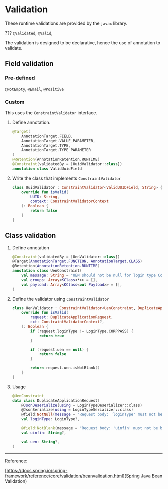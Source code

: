 # Validation

These runtime validations are provided by the `javax` library.

??? `@Validated`, `@Valid`, 

The validation is designed to be declarative, hence the use of annotation to validate.

## Field validation

### Pre-defined
    
`@NotEmpty`, `@Email`, `@Positive`

### Custom

This uses the `ConstraintValidator` interface.
    
1. Define annotation.

    ```kotlin
    @Target(
        AnnotationTarget.FIELD,
        AnnotationTarget.VALUE_PARAMETER,
        AnnotationTarget.TYPE,
        AnnotationTarget.TYPE_PARAMETER
    )
    @Retention(AnnotationRetention.RUNTIME)
    @Constraint(validatedBy = [UuidValidator::class])
    annotation class ValidUuidField
    ```

2. Write the class that implements `ConstraintValidator`

    ```kotlin
    class UuidValidator : ConstraintValidator<ValidUUIDField, String> {
        override fun isValid(
            UUID: String,
            context: ConstraintValidatorContext
        ): Boolean {
            return false
        }
    }
    ```


## Class validation

1. Define annotation

    ```kotlin
    @Constraint(validatedBy = [UenValidator::class])
    @Target(AnnotationTarget.FUNCTION, AnnotationTarget.CLASS)
    @Retention(AnnotationRetention.RUNTIME)
    annotation class UenConstraint(
        val message: String = "UEN should not be null for login type CorpPass",
        val groups: Array<KClass<*>> = [],
        val payload: Array<KClass<out Payload>> = [],
    )
    ```

2. Define the validator using `ConstraintValidator`
    
    ```kotlin
    class UenValidator : ConstraintValidator<UenConstraint, DuplicateApplicationRequest> {
        override fun isValid(
            request: DuplicateApplicationRequest,
            cxt: ConstraintValidatorContext?,
        ): Boolean {
            if (request.loginType != LoginType.CORPPASS) {
                return true
            }
    
            if (request.uen == null) {
                return false
            }
    
            return request.uen.isNotBlank()
        }
    }
    ```

3. Usage

    ```kotlin
    @UenConstraint
    data class DuplicateApplicationRequest(
        @JsonDeserialize(using = LoginTypeDeserializer::class)
        @JsonSerialize(using = LoginTypeSerializer::class)
        @field:NotNull(message = "Request body: 'loginType' must not be null")
        val loginType: LoginType?,
    
        @field:NotBlank(message = "Request body: 'uinfin' must not be blank")
        val uinfin: String?,
    
        val uen: String?,
    )
    ```

---

Reference:

[https://docs.spring.io/spring-framework/reference/core/validation/beanvalidation.html](Spring Java Bean Validation)
